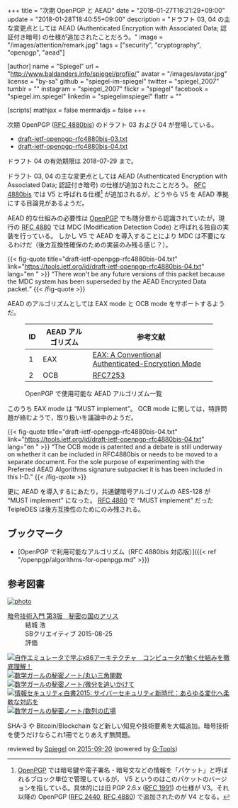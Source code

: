 +++
title = "次期 OpenPGP と AEAD"
date =  "2018-01-27T16:21:29+09:00"
update =  "2018-01-28T18:40:55+09:00"
description = "ドラフト 03, 04 の主な変更点としては AEAD (Authenticated Encryption with Associated Data; 認証付き暗号) の仕様が追加されたことだろう。"
image = "/images/attention/remark.jpg"
tags = ["security", "cryptography", "openpgp", "aead"]

[author]
  name      = "Spiegel"
  url       = "http://www.baldanders.info/spiegel/profile/"
  avatar    = "/images/avatar.jpg"
  license   = "by-sa"
  github    = "spiegel-im-spiegel"
  twitter   = "spiegel_2007"
  tumblr    = ""
  instagram = "spiegel_2007"
  flickr    = "spiegel"
  facebook  = "spiegel.im.spiegel"
  linkedin  = "spiegelimspiegel"
  flattr    = ""

[scripts]
  mathjax = false
  mermaidjs = false
+++

次期 OpenPGP ([RFC 4880bis]) のドラフト 03 および 04 が登場している。

- [draft-ietf-openpgp-rfc4880bis-03.txt](https://tools.ietf.org/id/draft-ietf-openpgp-rfc4880bis-03.txt)
- [draft-ietf-openpgp-rfc4880bis-04.txt](https://tools.ietf.org/id/draft-ietf-openpgp-rfc4880bis-04.txt)

ドラフト 04 の有効期限は 2018-07-29 まで。

ドラフト 03, 04 の主な変更点としては AEAD (Authenticated Encryption with Associated Data; 認証付き暗号) の仕様が追加されたことだろう。
[RFC 4880bis] では V5 と呼ばれる仕様[^pct1] が追加されるが，どうやら V5 を AEAD 準拠にする目論見があるようだ。

[^pct1]: [OpenPGP] では暗号鍵や電子署名・暗号文などの情報を「パケット」と呼ばれるブロック単位で管理しているが， V5 というのはこのパケットのバージョンを指している。具体的には旧 PGP 2.6.x ([RFC 1991]) の仕様が V3。それ以降の OpenPGP ([RFC 2440], [RFC 4880]) で追加されたのが V4 となる。

AEAD 的な仕組みの必要性は [OpenPGP] でも随分昔から認識されていたが，現行の [RFC 4880] では MDC (Modification Detection Code) と呼ばれる独自の実装を行っている。
しかし V5 で AEAD を導入することにより MDC は不要になるわけだ（後方互換性確保のための実装のみ残る感じ？）。

{{< fig-quote title="draft-ietf-openpgp-rfc4880bis-04.txt" link="https://tools.ietf.org/id/draft-ietf-openpgp-rfc4880bis-04.txt" lang="en   " >}}
<q>There won't be any future versions of this packet because the MDC system has been superseded by the AEAD Encrypted Data packet.</q>
{{< /fig-quote >}}

AEAD のアルゴリズムとしては EAX mode と OCB mode をサポートするようだ。

<figure>
<table>
<thead>
<tr><th>ID</th><th>AEAD アルゴリズム</th><th>参考文献</th></tr>
</thead>
<tbody>
<tr>
<td class='right'>1</td>
<td class="nowrap">EAX</td>
<td><a href="https://eprint.iacr.org/2003/069">EAX: A Conventional Authenticated-Encryption Mode</a></td>
</tr><tr>
<td class='right'>2</td>
<td class="nowrap">OCB</td>
<td><a href="https://tools.ietf.org/html/rfc7253">RFC7253</a></td>
</tr>
</tbody>
</table>
<figcaption>OpenPGP で使用可能な AEAD アルゴリズム一覧</figcaption>
</figure>

このうち EAX mode は “MUST implement”。
OCB mode に関しては，特許問題が絡むようで，取り扱いを議論中のようだ。

{{< fig-quote title="draft-ietf-openpgp-rfc4880bis-04.txt" link="https://tools.ietf.org/id/draft-ietf-openpgp-rfc4880bis-04.txt" lang="en   " >}}
<q>The OCB mode is patented and a debate is still underway on whether it can be included in RFC4880bis or needs to be moved to a separate document.  For the sole purpose of experimenting with the Preferred AEAD Algorithms signature subpacket it is has been included in this I-D.</q>
{{< /fig-quote >}}

更に AEAD を導入するにあたり，共通鍵暗号アルゴリズムの AES-128 が “MUST implement” になった。
[RFC 4880] で “MUST implement” だった TeipleDES は後方互換性のためにのみ残される。

[OpenPGP]: http://openpgp.org/
[RFC 1991]: http://tools.ietf.org/html/rfc1991 "RFC 1991 - OpenPGP Message Format"
[RFC 2440]: https://tools.ietf.org/html/rfc2440 "RFC 2440 - OpenPGP Message Format"
[RFC 4880]: http://tools.ietf.org/html/rfc4880 "RFC 4880 - OpenPGP Message Format"
[RFC 4880bis]: https://datatracker.ietf.org/doc/draft-ietf-openpgp-rfc4880bis/ "draft-ietf-openpgp-rfc4880bis - OpenPGP Message Format"

## ブックマーク

- [OpenPGP で利用可能なアルゴリズム（RFC 4880bis 対応版）]({{< ref "/openpgp/algorithms-for-openpgp.md" >}})

## 参考図書

<div class="hreview" ><a class="item url" href="http://www.amazon.co.jp/exec/obidos/ASIN/B015643CPE/baldandersinf-22/"><img src="http://ecx.images-amazon.com/images/I/51t6yHHVwEL._SL160_.jpg" alt="photo" class="photo"  /></a><dl ><dt class="fn"><a class="item url" href="http://www.amazon.co.jp/exec/obidos/ASIN/B015643CPE/baldandersinf-22/">暗号技術入門 第3版　秘密の国のアリス</a></dt><dd>結城 浩 </dd><dd>SBクリエイティブ 2015-08-25</dd><dd>評価<abbr class="rating" title="5"><img src="http://g-images.amazon.com/images/G/01/detail/stars-5-0.gif" alt="" /></abbr> </dd></dl><p class="similar"><a href="http://www.amazon.co.jp/exec/obidos/ASIN/B0148FQNVC/baldandersinf-22/" target="_top"><img src="http://images.amazon.com/images/P/B0148FQNVC.09._SCTHUMBZZZ_.jpg"  alt="自作エミュレータで学ぶx86アーキテクチャ　コンピュータが動く仕組みを徹底理解！"  /></a> <a href="http://www.amazon.co.jp/exec/obidos/ASIN/B00W6NCLJM/baldandersinf-22/" target="_top"><img src="http://images.amazon.com/images/P/B00W6NCLJM.09._SCTHUMBZZZ_.jpg"  alt="数学ガールの秘密ノート/丸い三角関数"  /></a> <a href="http://www.amazon.co.jp/exec/obidos/ASIN/B00Y9EYOIW/baldandersinf-22/" target="_top"><img src="http://images.amazon.com/images/P/B00Y9EYOIW.09._SCTHUMBZZZ_.jpg"  alt="数学ガールの秘密ノート/微分を追いかけて"  /></a> <a href="http://www.amazon.co.jp/exec/obidos/ASIN/B012BYBTZC/baldandersinf-22/" target="_top"><img src="http://images.amazon.com/images/P/B012BYBTZC.09._SCTHUMBZZZ_.jpg"  alt="情報セキュリティ白書2015: サイバーセキュリティ新時代：あらゆる変化へ柔軟な対応を"  /></a> <a href="http://www.amazon.co.jp/exec/obidos/ASIN/B00W6NCLL0/baldandersinf-22/" target="_top"><img src="http://images.amazon.com/images/P/B00W6NCLL0.09._SCTHUMBZZZ_.jpg"  alt="数学ガールの秘密ノート/数列の広場"  /></a> </p>
<p class="description">SHA-3 や Bitcoin/Blockchain など新しい知見や技術要素を大幅追加。暗号技術を使うだけならこれ1冊でとりあえず無問題。</p>
<p class="gtools" >reviewed by <a href='#maker' class='reviewer'>Spiegel</a> on <abbr class="dtreviewed" title="2015-09-20">2015-09-20</abbr> (powered by <a href="http://www.goodpic.com/mt/aws/index.html" >G-Tools</a>)</p>
</div>
